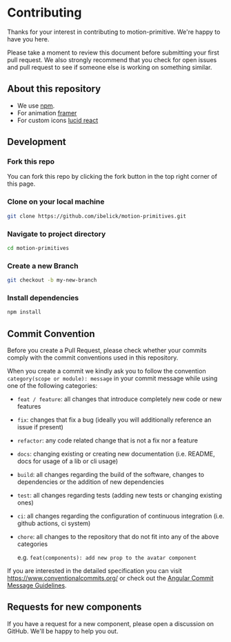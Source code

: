 # Contributing

Thanks for your interest in contributing to motion-primitive. We're happy to have you here.

Please take a moment to review this document before submitting your first pull request. We also strongly recommend that you check for open issues and pull request to see if someone else is working on something similar.

<!-- If you need any help, feel free to reach out to [@ibelick](https://x.com/Ibelick). -->

## About this repository

- We use [npm](https://docs.npmjs.com).
- For animation [framer](https://www.framer.com/motion)
- For custom icons [lucid react](https://lucide.dev/guide/)

## Development

### Fork this repo

You can fork this repo by clicking the fork button in the top right corner of this page.

### Clone on your local machine

```bash
git clone https://github.com/ibelick/motion-primitives.git
```

### Navigate to project directory

```bash
cd motion-primitives
```

### Create a new Branch

```bash
git checkout -b my-new-branch
```

### Install dependencies

```bash
npm install
```

## Commit Convention

Before you create a Pull Request, please check whether your commits comply with
the commit conventions used in this repository.

When you create a commit we kindly ask you to follow the convention
`category(scope or module): message` in your commit message while using one of
the following categories:

- `feat / feature`: all changes that introduce completely new code or new
  features
- `fix`: changes that fix a bug (ideally you will additionally reference an
  issue if present)
- `refactor`: any code related change that is not a fix nor a feature
- `docs`: changing existing or creating new documentation (i.e. README, docs for
  usage of a lib or cli usage)
- `build`: all changes regarding the build of the software, changes to
  dependencies or the addition of new dependencies
- `test`: all changes regarding tests (adding new tests or changing existing
  ones)
- `ci`: all changes regarding the configuration of continuous integration (i.e.
  github actions, ci system)
- `chore`: all changes to the repository that do not fit into any of the above
  categories

  e.g. `feat(components): add new prop to the avatar component`

If you are interested in the detailed specification you can visit
https://www.conventionalcommits.org/ or check out the
[Angular Commit Message Guidelines](https://github.com/angular/angular/blob/22b96b9/CONTRIBUTING.md#-commit-message-guidelines).

## Requests for new components

If you have a request for a new component, please open a discussion on GitHub. We'll be happy to help you out.
